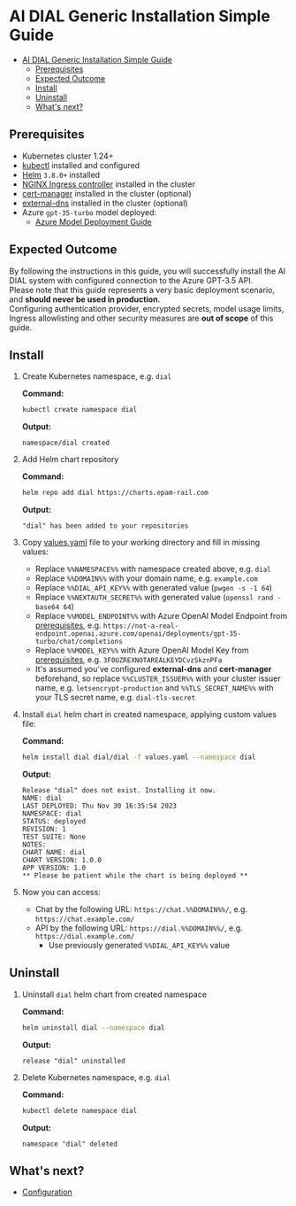 # AI DIAL Generic Installation Simple Guide

- [AI DIAL Generic Installation Simple Guide](#ai-dial-generic-installation-simple-guide)
  - [Prerequisites](#prerequisites)
  - [Expected Outcome](#expected-outcome)
  - [Install](#install)
  - [Uninstall](#uninstall)
  - [What's next?](#whats-next)

## Prerequisites

- Kubernetes cluster 1.24+
- [kubectl](https://kubernetes.io/docs/tasks/tools/#kubectl) installed and configured
- [Helm](https://helm.sh/docs/intro/install/) `3.8.0+` installed
- [NGINX Ingress controller](https://docs.nginx.com/nginx-ingress-controller/installation/) installed in the cluster
- [cert-manager](https://cert-manager.io/docs/installation/) installed in the cluster (optional)
- [external-dns](https://github.com/kubernetes-sigs/external-dns) installed in the cluster (optional)
- Azure `gpt-35-turbo` model deployed:
  - [Azure Model Deployment Guide](https://docs.epam-rail.com/Deployment/Azure%20Model%20Deployment)

## Expected Outcome

By following the instructions in this guide, you will successfully install the AI DIAL system with configured connection to the Azure GPT-3.5 API.\
Please note that this guide represents a very basic deployment scenario, and **should never be used in production**.\
Configuring authentication provider, encrypted secrets, model usage limits, Ingress allowlisting and other security measures are **out of scope** of this guide.

## Install

1. Create Kubernetes namespace, e.g. `dial`

    **Command:**

    ```sh
    kubectl create namespace dial
    ```

    **Output:**

    ```console
    namespace/dial created
    ```

1. Add Helm chart repository

    **Command:**

    ```sh
    helm repo add dial https://charts.epam-rail.com
    ```

    **Output:**

    ```console
    "dial" has been added to your repositories
    ```

1. Copy [values.yaml](values.yaml) file to your working directory and fill in missing values:
    - Replace `%%NAMESPACE%%` with namespace created above, e.g. `dial`
    - Replace `%%DOMAIN%%` with your domain name, e.g. `example.com`
    - Replace `%%DIAL_API_KEY%%` with generated value (`pwgen -s -1 64`)
    - Replace `%%NEXTAUTH_SECRET%%` with generated value (`openssl rand -base64 64`)
    - Replace `%%MODEL_ENDPOINT%%` with Azure OpenAI Model Endpoint from [prerequisites](#prerequisites), e.g. `https://not-a-real-endpoint.openai.azure.com/openai/deployments/gpt-35-turbo/chat/completions`
    - Replace `%%MODEL_KEY%%` with Azure OpenAI Model Key from [prerequisites](#prerequisites), e.g. `3F0UZREXNOTAREALKEYDCvzSkznPFa`
    - It's assumed you've configured **external-dns** and **cert-manager** beforehand, so replace `%%CLUSTER_ISSUER%%` with your cluster issuer name, e.g. `letsencrypt-production` and `%%TLS_SECRET_NAME%%` with your TLS secret name, e.g. `dial-tls-secret`

1. Install `dial` helm chart in created namespace, applying custom values file:

    **Command:**

    ```sh
    helm install dial dial/dial -f values.yaml --namespace dial
    ```

    **Output:**

    ```console
    Release "dial" does not exist. Installing it now.
    NAME: dial
    LAST DEPLOYED: Thu Nov 30 16:35:54 2023
    NAMESPACE: dial
    STATUS: deployed
    REVISION: 1
    TEST SUITE: None
    NOTES:
    CHART NAME: dial
    CHART VERSION: 1.0.0
    APP VERSION: 1.0
    ** Please be patient while the chart is being deployed **
    ```

1. Now you can access:
    - Chat by the following URL: `https://chat.%%DOMAIN%%/`, e.g. `https://chat.example.com/`
    - API by the following URL: `https://dial.%%DOMAIN%%/`, e.g. `https://dial.example.com/`
      - Use previously generated `%%DIAL_API_KEY%%` value

## Uninstall

1. Uninstall `dial` helm chart from created namespace

    **Command:**

    ```sh
    helm uninstall dial --namespace dial
    ```

    **Output:**

    ```console
    release "dial" uninstalled
    ```

1. Delete Kubernetes namespace, e.g. `dial`

    **Command:**

    ```sh
    kubectl delete namespace dial
    ```

    **Output:**

    ```console
    namespace "dial" deleted
    ```

## What's next?

- [Configuration](https://docs.epam-rail.com/Deployment/configuration)
